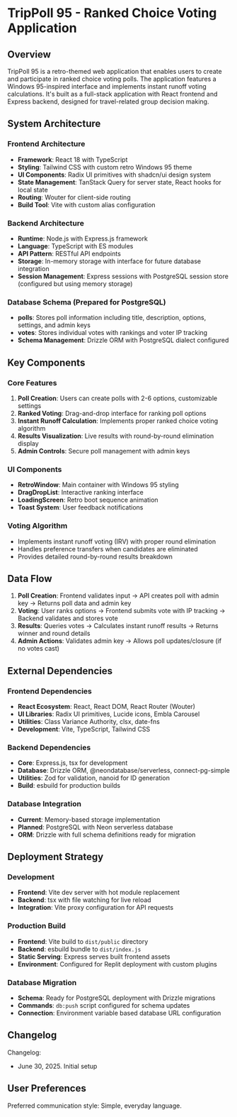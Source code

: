 # TripPoll 95 - Ranked Choice Voting Application

## Overview

TripPoll 95 is a retro-themed web application that enables users to create and participate in ranked choice voting polls. The application features a Windows 95-inspired interface and implements instant runoff voting calculations. It's built as a full-stack application with React frontend and Express backend, designed for travel-related group decision making.

## System Architecture

### Frontend Architecture
- **Framework**: React 18 with TypeScript
- **Styling**: Tailwind CSS with custom retro Windows 95 theme
- **UI Components**: Radix UI primitives with shadcn/ui design system
- **State Management**: TanStack Query for server state, React hooks for local state
- **Routing**: Wouter for client-side routing
- **Build Tool**: Vite with custom alias configuration

### Backend Architecture
- **Runtime**: Node.js with Express.js framework
- **Language**: TypeScript with ES modules
- **API Pattern**: RESTful API endpoints
- **Storage**: In-memory storage with interface for future database integration
- **Session Management**: Express sessions with PostgreSQL session store (configured but using memory storage)

### Database Schema (Prepared for PostgreSQL)
- **polls**: Stores poll information including title, description, options, settings, and admin keys
- **votes**: Stores individual votes with rankings and voter IP tracking
- **Schema Management**: Drizzle ORM with PostgreSQL dialect configured

## Key Components

### Core Features
1. **Poll Creation**: Users can create polls with 2-6 options, customizable settings
2. **Ranked Voting**: Drag-and-drop interface for ranking poll options
3. **Instant Runoff Calculation**: Implements proper ranked choice voting algorithm
4. **Results Visualization**: Live results with round-by-round elimination display
5. **Admin Controls**: Secure poll management with admin keys

### UI Components
- **RetroWindow**: Main container with Windows 95 styling
- **DragDropList**: Interactive ranking interface
- **LoadingScreen**: Retro boot sequence animation
- **Toast System**: User feedback notifications

### Voting Algorithm
- Implements instant runoff voting (IRV) with proper round elimination
- Handles preference transfers when candidates are eliminated
- Provides detailed round-by-round results breakdown

## Data Flow

1. **Poll Creation**: Frontend validates input → API creates poll with admin key → Returns poll data and admin key
2. **Voting**: User ranks options → Frontend submits vote with IP tracking → Backend validates and stores vote
3. **Results**: Queries votes → Calculates instant runoff results → Returns winner and round details
4. **Admin Actions**: Validates admin key → Allows poll updates/closure (if no votes cast)

## External Dependencies

### Frontend Dependencies
- **React Ecosystem**: React, React DOM, React Router (Wouter)
- **UI Libraries**: Radix UI primitives, Lucide icons, Embla Carousel
- **Utilities**: Class Variance Authority, clsx, date-fns
- **Development**: Vite, TypeScript, Tailwind CSS

### Backend Dependencies
- **Core**: Express.js, tsx for development
- **Database**: Drizzle ORM, @neondatabase/serverless, connect-pg-simple
- **Utilities**: Zod for validation, nanoid for ID generation
- **Build**: esbuild for production builds

### Database Integration
- **Current**: Memory-based storage implementation
- **Planned**: PostgreSQL with Neon serverless database
- **ORM**: Drizzle with full schema definitions ready for migration

## Deployment Strategy

### Development
- **Frontend**: Vite dev server with hot module replacement
- **Backend**: tsx with file watching for live reload
- **Integration**: Vite proxy configuration for API requests

### Production Build
- **Frontend**: Vite build to `dist/public` directory
- **Backend**: esbuild bundle to `dist/index.js`
- **Static Serving**: Express serves built frontend assets
- **Environment**: Configured for Replit deployment with custom plugins

### Database Migration
- **Schema**: Ready for PostgreSQL deployment with Drizzle migrations
- **Commands**: `db:push` script configured for schema updates
- **Connection**: Environment variable based database URL configuration

## Changelog

Changelog:
- June 30, 2025. Initial setup

## User Preferences

Preferred communication style: Simple, everyday language.